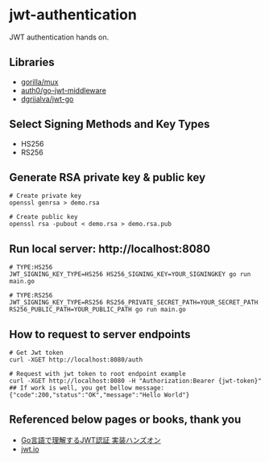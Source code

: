 # jwt-authentication

JWT authentication hands on.

## Libraries

- [gorilla/mux](https://github.com/gorilla/mux)
- [auth0/go-jwt-middleware](https://github.com/auth0/go-jwt-middleware)
- [dgrijalva/jwt-go](https://github.com/dgrijalva/jwt-go)

## Select Signing Methods and Key Types

- HS256
- RS256

## Generate RSA private key & public key

```
# Create private key
openssl genrsa > demo.rsa

# Create public key
openssl rsa -pubout < demo.rsa > demo.rsa.pub
```

## Run local server: http://localhost:8080

```
# TYPE:HS256
JWT_SIGNING_KEY_TYPE=HS256 HS256_SIGNING_KEY=YOUR_SIGNINGKEY go run main.go

# TYPE:RS256
JWT_SIGNING_KEY_TYPE=RS256 RS256_PRIVATE_SECRET_PATH=YOUR_SECRET_PATH RS256_PUBLIC_PATH=YOUR_PUBLIC_PATH go run main.go
```

## How to request to server endpoints

```
# Get Jwt token
curl -XGET http://localhost:8080/auth

# Request with jwt token to root endpoint example
curl -XGET http://localhost:8080 -H "Authorization:Bearer {jwt-token}"
## If work is well, you get bellow message:
{"code":200,"status":"OK","message":"Hello World"}
```

## Referenced below pages or books, thank you

- [Go言語で理解するJWT認証 実装ハンズオン](https://qiita.com/po3rin/items/740445d21487dfcb5d9f)
- [jwt.io](https://jwt.io)
